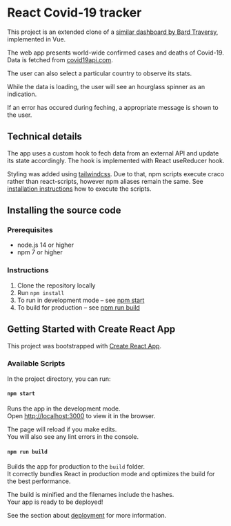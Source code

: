 # React Covid-19 tracker

This project is an extended clone of a
[similar dashboard by Bard Traversy](https://github.com/bradtraversy/vue-covid-tracker), implemented in Vue.

The web app presents world-wide confirmed cases and deaths of Covid-19.
Data is fetched from [covid19api.com](https://covid19api.com).

The user can also select a particular country to observe its stats.

While the data is loading, the user will see an hourglass spinner as an indication.

If an error has occured during feching, a appropriate message is shown to the user.

## Technical details

The app uses a custom hook to fech data from an external API and update its state accordingly.
The hook is implemented with React useReducer hook.

Styling was added using [tailwindcss](https://tailwindcss.com/). Due to that, npm scripts execute craco rather than react-scripts, however npm aliases remain the same.
See [installation instructions](#instructions) how to execute the scripts.

## Installing the source code

### Prerequisites

- node.js 14 or higher
- npm 7 or higher

### Instructions

1. Clone the repository locally
2. Run `npm install`
3. To run in development mode &ndash; see [npm start](#npm-start)
4. To build for production &ndash; see [npm run build](#npm-run-build)

## Getting Started with Create React App

This project was bootstrapped with [Create React App](https://github.com/facebook/create-react-app).

### Available Scripts

In the project directory, you can run:

#### `npm start`

Runs the app in the development mode.\
Open [http://localhost:3000](http://localhost:3000) to view it in the browser.

The page will reload if you make edits.\
You will also see any lint errors in the console.

#### `npm run build`

Builds the app for production to the `build` folder.\
It correctly bundles React in production mode and optimizes the build for the best performance.

The build is minified and the filenames include the hashes.\
Your app is ready to be deployed!

See the section about [deployment](https://facebook.github.io/create-react-app/docs/deployment) for more information.
